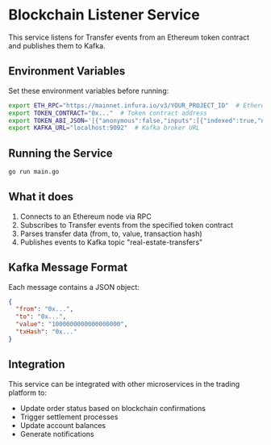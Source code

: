 # Blockchain Listener Service

This service listens for Transfer events from an Ethereum token contract and publishes them to Kafka.

## Environment Variables

Set these environment variables before running:

```bash
export ETH_RPC="https://mainnet.infura.io/v3/YOUR_PROJECT_ID"  # Ethereum RPC endpoint
export TOKEN_CONTRACT="0x..."  # Token contract address
export TOKEN_ABI_JSON='[{"anonymous":false,"inputs":[{"indexed":true,"name":"from","type":"address"},{"indexed":true,"name":"to","type":"address"},{"indexed":false,"name":"value","type":"uint256"}],"name":"Transfer","type":"event"}]'  # Contract ABI (ERC20 Transfer event)
export KAFKA_URL="localhost:9092"  # Kafka broker URL
```

## Running the Service

```bash
go run main.go
```

## What it does

1. Connects to an Ethereum node via RPC
2. Subscribes to Transfer events from the specified token contract
3. Parses transfer data (from, to, value, transaction hash)
4. Publishes events to Kafka topic "real-estate-transfers"

## Kafka Message Format

Each message contains a JSON object:
```json
{
  "from": "0x...",
  "to": "0x...", 
  "value": "1000000000000000000",
  "txHash": "0x..."
}
```

## Integration

This service can be integrated with other microservices in the trading platform to:
- Update order status based on blockchain confirmations
- Trigger settlement processes
- Update account balances
- Generate notifications 